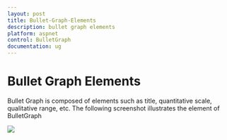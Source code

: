 ```yaml
---
layout: post
title: Bullet-Graph-Elements
description: bullet graph elements
platform: aspnet
control: BulletGraph	
documentation: ug
---
```


# Bullet Graph Elements

Bullet Graph is composed of elements such as title, quantitative scale, qualitative range, etc. The following screenshot illustrates the element of BulletGraph

![](Bullet-Graph-Elements_images/Bullet-Graph-Elements_img1.png)





